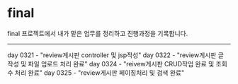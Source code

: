 final
===

final 프로젝트에서 내가 맡은 업무를 정리하고 진행과정을 기록합니다.

---

day 0321 - "review게시판 controller 및 jsp작성"
day 0322 - "review게시판 글 작성 및 파일 업로드 처리 완료"
day 0324 - "reivew게시판 CRUD작업 완료 및 조회수 처리 완료"
day 0325 - "review게시판 페이징처리 및 검색 완료"